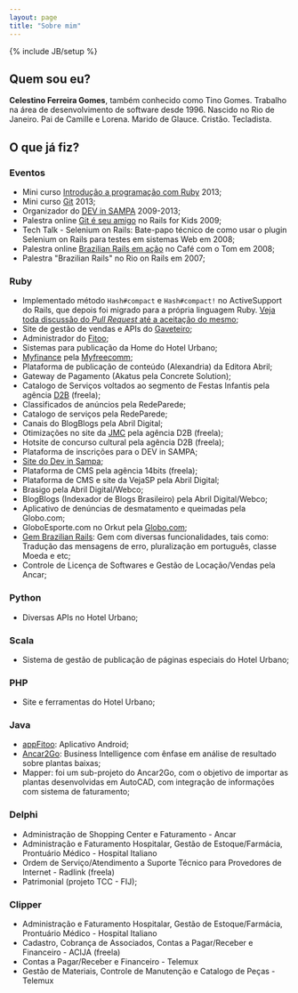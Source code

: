 ```yaml
---
layout: page
title: "Sobre mim"
---
```

{% include JB/setup %}

## Quem sou eu?

**Celestino Ferreira Gomes**, também conhecido como Tino Gomes. Trabalho na área de desenvolvimento de software desde 1996. Nascido no Rio de Janeiro. Pai de Camille e Lorena. Marido de Glauce. Cristão. Tecladista.

## O que já fiz?

### Eventos

* Mini curso [Introdução a programação com Ruby](http://bit.ly/cursorubyabril) 2013;
* Mini curso [Git](http://bit.ly/abrilcursogit) 2013;
* Organizador do [DEV in SAMPA](http://devinsampa.com.br) 2009-2013;
* Palestra online [Git é seu amigo](http://www.slideshare.net/tinorj/git-e-seu-amigo) no Rails for Kids 2009;
* Tech Talk - Selenium on Rails: Bate-papo técnico de como usar o plugin Selenium on Rails para testes em sistemas Web em 2008;
* Palestra online [Brazilian Rails em ação](http://www.slideshare.net/tinorj/brazilian-rails-em-ao-presentation) no Café com o Tom em 2008;
* Palestra "Brazilian Rails" no Rio on Rails em 2007;

### Ruby

* Implementado método `Hash#compact` e `Hash#compact!` no ActiveSupport do Rails, que depois foi migrado para a própria linguagem Ruby. [Veja toda discussão do _Pull Request_ até a aceitação do mesmo](https://github.com/rails/rails/pull/13632);
* Site de gestão de vendas e APIs do [Gaveteiro](http://www.gaveteiro.com.br);
* Administrador do [Fitoo](http://www.appfitoo.com.br);
* Sistemas para publicação da Home do Hotel Urbano;
* [Myfinance](http://www.myfinance.com.br) pela [Myfreecomm](http://www.myfreecomm.com.br);
* Plataforma de publicação de conteúdo (Alexandria) da Editora Abril;
* Gateway de Pagamento (Akatus pela Concrete Solution);
* Catalogo de Serviços voltados ao segmento de Festas Infantis pela agência [D2B](http://www.d2b.com.br) (freela);
* Classificados de anúncios pela RedeParede;
* Catalogo de serviços pela RedeParede;
* Canais do BlogBlogs pela Abril Digital;
* Otimizações no site da [JMC](http://www.jmc.com.br/) pela agência D2B (freela);
* Hotsite de concurso cultural pela agência D2B (freela);
* Plataforma de inscrições para o DEV in SAMPA;
* [Site do Dev in Sampa](http://www.devinsampa.com.br/);
* Plataforma de CMS pela agência 14bits (freela);
* Plataforma de CMS e site da VejaSP pela Abril Digital;
* Brasigo pela Abril Digital/Webco;
* BlogBlogs (Indexador de Blogs Brasileiro) pela Abril Digital/Webco;
* Aplicativo de denúncias de desmatamento e queimadas pela Globo.com;
* GloboEsporte.com no Orkut pela [Globo.com](http://globo.com/);
* [Gem Brazilian Rails](https://rubygems.org/gems/brazilian-rails/): Gem com diversas funcionalidades, tais como: Tradução das mensagens de erro, pluralização em português, classe Moeda e etc;
* Controle de Licença de Softwares e Gestão de Locação/Vendas pela Ancar;

### Python

* Diversas APIs no Hotel Urbano;

### Scala

* Sistema de gestão de publicação de páginas especiais do Hotel Urbano;

### PHP

* Site e ferramentas do Hotel Urbano;

### Java

* [appFitoo](http://facebook.com.br/appfitoo): Aplicativo Android;
* [Ancar2Go](https://www.flickr.com/search/?user_id=8512982%40N05&view_all=1&text=ancar2go): Business Intelligence com ênfase em análise de resultado sobre plantas baixas;
* Mapper: foi um sub-projeto do Ancar2Go, com o objetivo de importar as plantas desenvolvidas em AutoCAD, com integração de informações com sistema de faturamento;

### Delphi

* Administração de Shopping Center e Faturamento - Ancar
* Administração e Faturamento Hospitalar, Gestão de Estoque/Farmácia, Prontuário Médico - Hospital Italiano
* Ordem de Serviço/Atendimento a Suporte Técnico para Provedores de Internet - Radlink (freela)
* Patrimonial (projeto TCC - FIJ);

### Clipper

* Administração e Faturamento Hospitalar, Gestão de Estoque/Farmácia, Prontuário Médico - Hospital Italiano
* Cadastro, Cobrança de Associados, Contas a Pagar/Receber e Financeiro - ACIJA (freela)
* Contas a Pagar/Receber e Financeiro - Telemux
* Gestão de Materiais, Controle de Manutenção e Catalogo de Peças - Telemux
